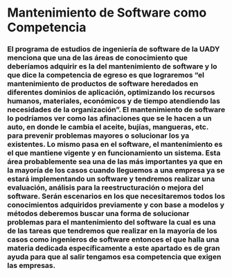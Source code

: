 # Mantenimiento de Software como Competencia
<h3>El programa de estudios de ingeniería de software de la UADY menciona que una de las áreas de conocimiento que deberíamos adquirir es la del mantenimiento de software y lo que dice la competencia de egreso es que lograremos “el mantenimiento de productos de software heredados en diferentes dominios de aplicación, optimizando los recursos humanos, materiales, económicos y de tiempo atendiendo las necesidades de la organización”. 
El mantenimiento de software lo podríamos ver como las afinaciones que se le hacen a un auto, en donde le cambia el aceite, bujías, mangueras, etc. para prevenir problemas mayores o solucionar los ya existentes. Lo mismo pasa en el software, el mantenimiento es el que mantiene vigente y en funcionamiento un sistema. Esta área probablemente sea una de las más importantes ya que en la mayoría de los casos cuando lleguemos a una empresa ya se estará implementando un software y tendremos realizar una evaluación, análisis para la reestructuración o mejora del software. Serán escenarios en los que necesitaremos todos los conocimientos adquiridos previamente y con base a modelos y métodos deberemos buscar una forma de solucionar problemas para el mantenimiento del software la cual es una de las tareas que tendremos que realizar en la mayoría de los casos como ingenieros de software entonces el que halla una materia dedicada específicamente a este apartado es de gran ayuda para que al salir tengamos esa competencia que exigen las empresas.<h3>
